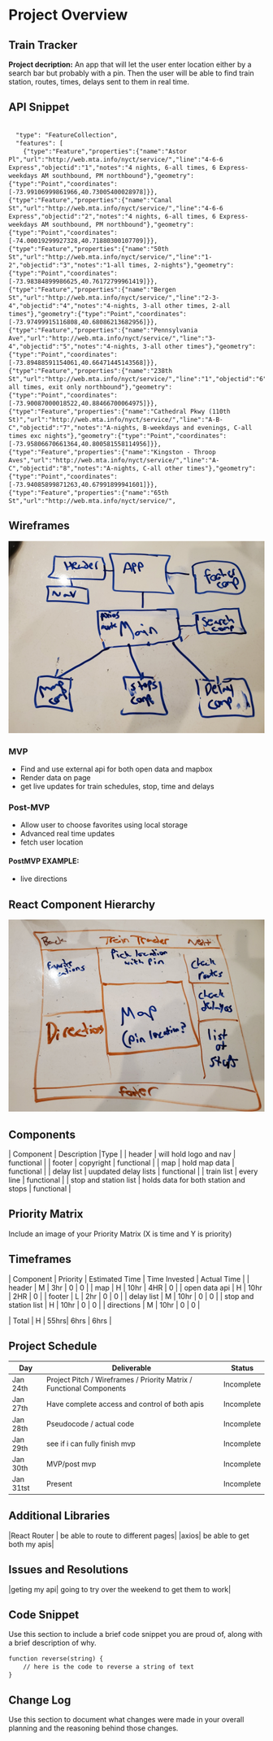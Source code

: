 # Project Overview


## Train Tracker

**Project decription:** An app that will let the user enter location either by a search bar but probably with a pin. Then the user will be able to find train station, routes, times, delays sent to them in real time.

## API Snippet

```

  "type": "FeatureCollection",
  "features": [
    {"type":"Feature","properties":{"name":"Astor Pl","url":"http://web.mta.info/nyct/service/","line":"4-6-6 Express","objectid":"1","notes":"4 nights, 6-all times, 6 Express-weekdays AM southbound, PM northbound"},"geometry":{"type":"Point","coordinates":[-73.99106999861966,40.73005400028978]}},{"type":"Feature","properties":{"name":"Canal St","url":"http://web.mta.info/nyct/service/","line":"4-6-6 Express","objectid":"2","notes":"4 nights, 6-all times, 6 Express-weekdays AM southbound, PM northbound"},"geometry":{"type":"Point","coordinates":[-74.00019299927328,40.71880300107709]}},{"type":"Feature","properties":{"name":"50th St","url":"http://web.mta.info/nyct/service/","line":"1-2","objectid":"3","notes":"1-all times, 2-nights"},"geometry":{"type":"Point","coordinates":[-73.98384899986625,40.76172799961419]}},{"type":"Feature","properties":{"name":"Bergen St","url":"http://web.mta.info/nyct/service/","line":"2-3-4","objectid":"4","notes":"4-nights, 3-all other times, 2-all times"},"geometry":{"type":"Point","coordinates":[-73.97499915116808,40.68086213682956]}},{"type":"Feature","properties":{"name":"Pennsylvania Ave","url":"http://web.mta.info/nyct/service/","line":"3-4","objectid":"5","notes":"4-nights, 3-all other times"},"geometry":{"type":"Point","coordinates":[-73.89488591154061,40.66471445143568]}},{"type":"Feature","properties":{"name":"238th St","url":"http://web.mta.info/nyct/service/","line":"1","objectid":"6","notes":"1-all times, exit only northbound"},"geometry":{"type":"Point","coordinates":[-73.90087000018522,40.88466700064975]}},{"type":"Feature","properties":{"name":"Cathedral Pkwy (110th St)","url":"http://web.mta.info/nyct/service/","line":"A-B-C","objectid":"7","notes":"A-nights, B-weekdays and evenings, C-all times exc nights"},"geometry":{"type":"Point","coordinates":[-73.95806670661364,40.800581558114956]}},{"type":"Feature","properties":{"name":"Kingston - Throop Aves","url":"http://web.mta.info/nyct/service/","line":"A-C","objectid":"8","notes":"A-nights, C-all other times"},"geometry":{"type":"Point","coordinates":[-73.94085899871263,40.67991899941601]}},{"type":"Feature","properties":{"name":"65th St","url":"http://web.mta.info/nyct/service/",
```

## Wireframes

<img src='Pics/20200124_130408 (1).jpg'>

### MVP  
- Find and use external api for both open data and mapbox
- Render data on page 
- get live updates for train schedules, stop, time and delays


### Post-MVP
- Allow user to choose favorites using local storage
- Advanced real time updates
- fetch user location


#### PostMVP EXAMPLE:
- live directions

## React Component Hierarchy

<img src='Pics/20200124_131029.jpg'>

## Components

| Component | Description |Type |
| header | will hold logo and nav | functional |
| footer | copyright | functional |
| map | hold map data | functional |
| delay list | uupdated delay lists | functional |
| train list | every line  | functional |
| stop and station list | holds data for both station and stops | functional |


## Priority Matrix

Include an image of your Priority Matrix (X is time and Y is priority)

## Timeframes

| Component | Priority | Estimated Time | Time Invested | Actual Time |
| header | M |  3hr | 0 | 0 |
| map | H |  10hr | 4HR | 0 |
| open data api | H |  10hr | 2HR | 0 |
| footer | L |  2hr | 0 | 0 |
| delay list | M |  10hr | 0 | 0 |
| stop and station list | H |  10hr | 0 | 0 |
| directions | M |  10hr | 0 | 0 |

| Total | H | 55hrs| 6hrs | 6hrs |

## Project Schedule

|  Day | Deliverable | Status
|---|---| ---|
|Jan 24th| Project Pitch / Wireframes / Priority Matrix / Functional Components | Incomplete
|Jan 27th| Have complete access and control of both apis | Incomplete
|Jan 28th| Pseudocode / actual code | Incomplete
|Jan 29th| see if i can fully finish mvp  | Incomplete
|Jan 30th| MVP/post mvp | Incomplete
|Jan 31tst| Present | Incomplete

## Additional Libraries
|React Router | be able to route to different pages|
|axios| be able to get both my apis|

## Issues and Resolutions

|geting my api| going to try over the weekend to get them to work|

## Code Snippet

Use this section to include a brief code snippet you are proud of, along with a brief description of why.

```
function reverse(string) {
	// here is the code to reverse a string of text
}
```

## Change Log
 Use this section to document what changes were made in your overall planning and the reasoning behind those changes.  
